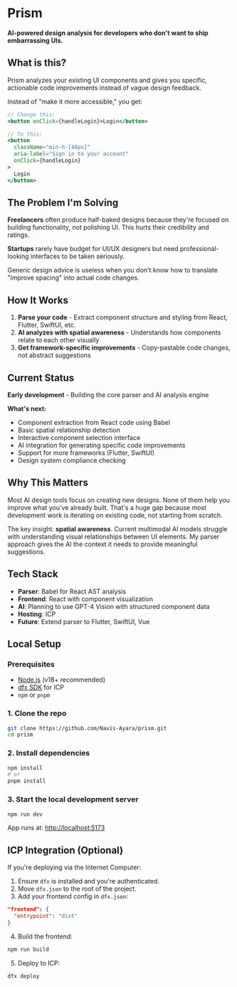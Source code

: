 # Prism

**AI-powered design analysis for developers who don't want to ship embarrassing UIs.**

## What is this?

Prism analyzes your existing UI components and gives you specific, actionable code improvements instead of vague design feedback.

Instead of "make it more accessible," you get:

```jsx
// Change this:
<button onClick={handleLogin}>Login</button>

// To this:
<button 
  className="min-h-[44px]"
  aria-label="Sign in to your account"
  onClick={handleLogin}
>
  Login
</button>
```

## The Problem I'm Solving

**Freelancers** often produce half-baked designs because they're focused on building functionality, not polishing UI. This hurts their credibility and ratings.

**Startups** rarely have budget for UI/UX designers but need professional-looking interfaces to be taken seriously.

Generic design advice is useless when you don't know how to translate "improve spacing" into actual code changes.

## How It Works

1. **Parse your code** - Extract component structure and styling from React, Flutter, SwiftUI, etc.
2. **AI analyzes with spatial awareness** - Understands how components relate to each other visually
3. **Get framework-specific improvements** - Copy-pastable code changes, not abstract suggestions

## Current Status

**Early development** - Building the core parser and AI analysis engine

**What's next:**

* Component extraction from React code using Babel
* Basic spatial relationship detection
* Interactive component selection interface
* AI integration for generating specific code improvements
* Support for more frameworks (Flutter, SwiftUI)
* Design system compliance checking

## Why This Matters

Most AI design tools focus on creating new designs. None of them help you improve what you've already built. That's a huge gap because most development work is iterating on existing code, not starting from scratch.

The key insight: **spatial awareness**. Current multimodal AI models struggle with understanding visual relationships between UI elements. My parser approach gives the AI the context it needs to provide meaningful suggestions.

## Tech Stack

* **Parser**: Babel for React AST analysis
* **Frontend**: React with component visualization
* **AI**: Planning to use GPT-4 Vision with structured component data
* **Hosting**: ICP
* **Future**: Extend parser to Flutter, SwiftUI, Vue

## Local Setup

### Prerequisites

* [Node.js](https://nodejs.org/en/) (v18+ recommended)
* [dfx SDK](https://internetcomputer.org/docs/current/developer-docs/setup/install/) for ICP
* `npm` or `pnpm`

### 1. Clone the repo

```bash
git clone https://github.com/Navis-Ayara/prism.git
cd prism
```

### 2. Install dependencies

```bash
npm install
# or
pnpm install
```

### 3. Start the local development server

```bash
npm run dev
```

App runs at: [http://localhost:5173](http://localhost:5173)

## ICP Integration (Optional)

If you're deploying via the Internet Computer:

1. Ensure `dfx` is installed and you're authenticated.
2. Move `dfx.json` to the root of the project.
3. Add your frontend config in `dfx.json`:

```json
"frontend": {
  "entrypoint": "dist"
}
```

4. Build the frontend:

```bash
npm run build
```

5. Deploy to ICP:

```bash
dfx deploy
```
